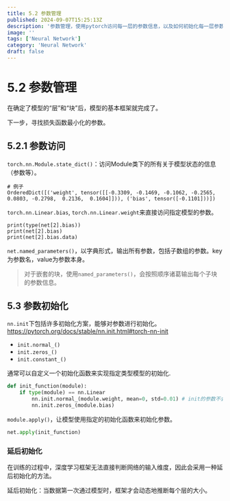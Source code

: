 ```yaml
---
title: 5.2 参数管理
published: 2024-09-07T15:25:13Z
description: '参数管理，使用pytorch访问每一层的参数信息，以及如何初始化每一层参数。延后初始化的概念。'
image: ''
tags: ['Neural Network']
category: 'Neural Network'
draft: false
---
```


# 5.2 参数管理

在确定了模型的“层”和“块”后，模型的基本框架就完成了。

下一步，寻找损失函数最小化的参数。

## 5.2.1 参数访问

`torch.nn.Module.state_dict()`：访问Module类下的所有关于模型状态的信息（参数等）。

```
# 例子
OrderedDict([('weight', tensor([[-0.3309, -0.1469, -0.1062, -0.2565,  0.0803, -0.2798,  0.2136,  0.1604]])), ('bias', tensor([-0.1101]))])
```

`torch.nn.Linear.bias`, `torch.nn.Linear.weight`来直接访问指定模型的参数。

```
print(type(net[2].bias))
print(net[2].bias)
print(net[2].bias.data)
```

`net.named_parameters()`，以字典形式，输出所有参数，包括子数组的参数。key为参数名，value为参数本身。

> 对于嵌套的块，使用`named_parameters()`，会按照顺序诸葛输出每个子块的参数信息。


## 5.3 参数初始化

`nn.init`下包括许多初始化方案，能够对参数进行初始化。
https://pytorch.org/docs/stable/nn.init.html#torch-nn-init
+ `init.normal_()`
+ `init.zeros_()`
+ `init.constant_()`


通常可以自定义一个初始化函数来实现指定类型模型的初始化.

```python
def init_function(module):
    if type(module) == nn.Linear
        nn.init.normal_(module.weight, mean=0, std=0.01) # init的参数不会参与到计算梯度的过程。
        nn.init.zeros_(module.bias)

```
`module.apply()`，让模型使用指定的初始化函数来初始化参数。

```python
net.apply(init_function)
```

### 延后初始化

在训练的过程中，深度学习框架无法直接判断网络的输入维度，因此会采用一种延后初始化的方法。

延后初始化：当数据第一次通过模型时，框架才会动态地推断每个层的大小。



